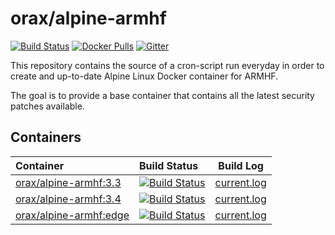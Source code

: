 # orax/alpine-armhf
[![Build Status](https://armbuild.userctl.xyz/alpine/stable/status.svg)](https://armbuild.userctl.xyz/alpine/lstable/current.log)
[![Docker Pulls](https://img.shields.io/docker/pulls/orax/alpine-armhf.svg?style=flat-square)](https://hub.docker.com/r/orax/alpine-armhf/) [![Gitter](https://img.shields.io/gitter/room/orax/alpine-armhf.svg?style=flat-square)](https://gitter.im/0rax/alpine-armhf)

This repository contains the source of a cron-script run everyday in order to create and up-to-date Alpine Linux Docker container for ARMHF.

The goal is to provide a base container that contains all the latest security patches available.

## Containers

 Container | Build Status | Build Log
:----------|:-------------|:----------:
[orax/alpine-armhf:3.3](https://hub.docker.com/r/orax/alpine-armhf/) | [![Build Status](https://armbuild.userctl.xyz/alpine/v3.3/status.svg)]() | [current.log](https://armbuild.userctl.xyz/alpine/v3.3/current.log)
[orax/alpine-armhf:3.4](https://hub.docker.com/r/orax/alpine-armhf/) | [![Build Status](https://armbuild.userctl.xyz/alpine/v3.4/status.svg)]() | [current.log](https://armbuild.userctl.xyz/alpine/v3.4/current.log)
[orax/alpine-armhf:edge](https://hub.docker.com/r/orax/alpine-armhf/) | [![Build Status](https://armbuild.userctl.xyz/alpine/edge/status.svg)]() | [current.log](https://armbuild.userctl.xyz/alpine/edge/current.log)
